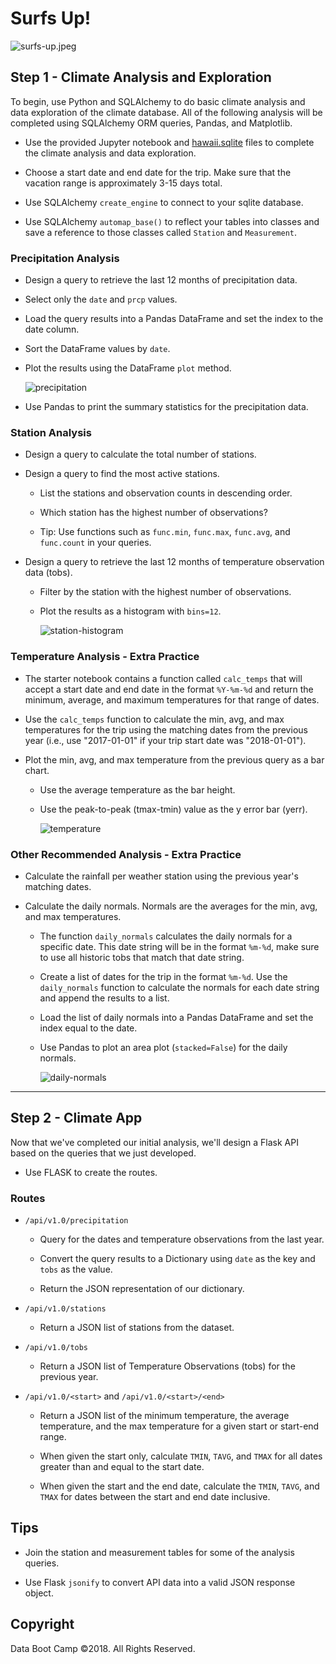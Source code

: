 # Surfs Up!

![surfs-up.jpeg](Images/surfs-up.jpeg)

## Step 1 - Climate Analysis and Exploration

To begin, use Python and SQLAlchemy to do basic climate analysis and data exploration of the climate database. All of the following analysis will be completed using SQLAlchemy ORM queries, Pandas, and Matplotlib.

* Use the provided Jupyter notebook and [hawaii.sqlite](Resources/hawaii.sqlite) files to complete the climate analysis and data exploration.

* Choose a start date and end date for the trip. Make sure that the vacation range is approximately 3-15 days total.

* Use SQLAlchemy `create_engine` to connect to your sqlite database.

* Use SQLAlchemy `automap_base()` to reflect your tables into classes and save a reference to those classes called `Station` and `Measurement`.

### Precipitation Analysis

* Design a query to retrieve the last 12 months of precipitation data.

* Select only the `date` and `prcp` values.

* Load the query results into a Pandas DataFrame and set the index to the date column.

* Sort the DataFrame values by `date`.

* Plot the results using the DataFrame `plot` method.

  ![precipitation](Images/precipitation.png)

* Use Pandas to print the summary statistics for the precipitation data.

### Station Analysis

* Design a query to calculate the total number of stations.

* Design a query to find the most active stations.

  * List the stations and observation counts in descending order.

  * Which station has the highest number of observations?

  * Tip: Use functions such as `func.min`, `func.max`, `func.avg`, and `func.count` in your queries.

* Design a query to retrieve the last 12 months of temperature observation data (tobs).

  * Filter by the station with the highest number of observations.

  * Plot the results as a histogram with `bins=12`.

    ![station-histogram](Images/station-histogram.png)

### Temperature Analysis - Extra Practice

* The starter notebook contains a function called `calc_temps` that will accept a start date and end date in the format `%Y-%m-%d` and return the minimum, average, and maximum temperatures for that range of dates.

* Use the `calc_temps` function to calculate the min, avg, and max temperatures for the trip using the matching dates from the previous year (i.e., use "2017-01-01" if your trip start date was "2018-01-01").

* Plot the min, avg, and max temperature from the previous query as a bar chart.

  * Use the average temperature as the bar height.

  * Use the peak-to-peak (tmax-tmin) value as the y error bar (yerr).

    ![temperature](Images/temperature.png)

### Other Recommended Analysis - Extra Practice

  * Calculate the rainfall per weather station using the previous year's matching dates.

* Calculate the daily normals. Normals are the averages for the min, avg, and max temperatures.

  * The function `daily_normals` calculates the daily normals for a specific date. This date string will be in the format `%m-%d`, make sure to use all historic tobs that match that date string.

  * Create a list of dates for the trip in the format `%m-%d`. Use the `daily_normals` function to calculate the normals for each date string and append the results to a list.

  * Load the list of daily normals into a Pandas DataFrame and set the index equal to the date.

  * Use Pandas to plot an area plot (`stacked=False`) for the daily normals.

    ![daily-normals](Images/daily-normals.png)

- - -

## Step 2 - Climate App

Now that we've completed our initial analysis, we'll design a Flask API based on the queries that we just developed.

* Use FLASK to create the routes.

### Routes

* `/api/v1.0/precipitation`

  * Query for the dates and temperature observations from the last year.

  * Convert the query results to a Dictionary using `date` as the key and `tobs` as the value.

  * Return the JSON representation of our dictionary.

* `/api/v1.0/stations`

  * Return a JSON list of stations from the dataset.

* `/api/v1.0/tobs`

  * Return a JSON list of Temperature Observations (tobs) for the previous year.

* `/api/v1.0/<start>` and `/api/v1.0/<start>/<end>`

  * Return a JSON list of the minimum temperature, the average temperature, and the max temperature for a given start or start-end range.

  * When given the start only, calculate `TMIN`, `TAVG`, and `TMAX` for all dates greater than and equal to the start date.

  * When given the start and the end date, calculate the `TMIN`, `TAVG`, and `TMAX` for dates between the start and end date inclusive.

## Tips

* Join the station and measurement tables for some of the analysis queries.

* Use Flask `jsonify` to convert API data into a valid JSON response object.

## Copyright

Data Boot Camp ©2018. All Rights Reserved.
